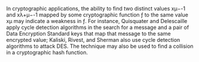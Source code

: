 In cryptographic applications, the ability to find two distinct values xμ−-1 and xλ+μ−-1 mapped by some cryptographic function ƒ to the same value xμ may indicate a weakness in ƒ. For instance, Quisquater and Delescaille apply cycle detection algorithms in the search for a message and a pair of Data Encryption Standard keys that map that message to the same encrypted value; Kaliski, Rivest, and Sherman also use cycle detection algorithms to attack DES. The technique may also be used to find a collision in a cryptographic hash function.